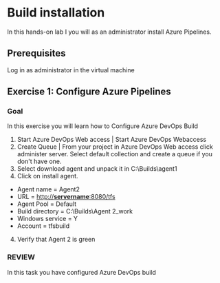# Build installation

In this hands-on lab I you will as an administrator install Azure Pipelines.

## Prerequisites

Log in as administrator in the virtual machine 

## Exercise 1: Configure Azure Pipelines

### Goal 
In this exercise you will learn how to Configure Azure DevOps Build 

1. Start Azure DevOps Web access | Start Azure DevOps Webaccess 
2. Create Queue | From your project in Azure DevOps Web access click administer server. Select default collection and create a queue if  you don't have one. 
3. Select download agent and unpack it in C:\Builds\agent1 
4. Click on install agent.
* Agent name = Agent2
* URL = [http://](http://servername:8080/tfs)[**servername**](http://servername:8080/tfs)[:8080/tfs](http://servername:8080/tfs)
* Agent Pool = Default
* Build directory = C:\Builds\Agent 2\_work
* Windows service = Y
* Account = tfsbuild
4. Verify that Agent 2 is green 

### REVIEW 
In this task you have configured Azure DevOps build 
